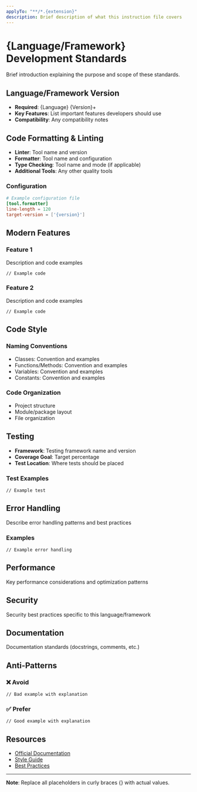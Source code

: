 ```yaml
---
applyTo: "**/*.{extension}"
description: Brief description of what this instruction file covers
---
```


# {Language/Framework} Development Standards

Brief introduction explaining the purpose and scope of these standards.

## Language/Framework Version
- **Required**: {Language} {Version}+
- **Key Features**: List important features developers should use
- **Compatibility**: Any compatibility notes

## Code Formatting & Linting

- **Linter**: Tool name and version
- **Formatter**: Tool name and configuration
- **Type Checking**: Tool name and mode (if applicable)
- **Additional Tools**: Any other quality tools

### Configuration

```toml
# Example configuration file
[tool.formatter]
line-length = 120
target-version = ['{version}']
```

## Modern Features

### Feature 1
Description and code examples

```language
// Example code
```

### Feature 2
Description and code examples

```language
// Example code
```

## Code Style

### Naming Conventions
- Classes: Convention and examples
- Functions/Methods: Convention and examples
- Variables: Convention and examples
- Constants: Convention and examples

### Code Organization
- Project structure
- Module/package layout
- File organization

## Testing

- **Framework**: Testing framework name and version
- **Coverage Goal**: Target percentage
- **Test Location**: Where tests should be placed

### Test Examples

```language
// Example test
```

## Error Handling

Describe error handling patterns and best practices

### Examples

```language
// Example error handling
```

## Performance

Key performance considerations and optimization patterns

## Security

Security best practices specific to this language/framework

## Documentation

Documentation standards (docstrings, comments, etc.)

## Anti-Patterns

### ❌ Avoid
```language
// Bad example with explanation
```

### ✅ Prefer
```language
// Good example with explanation
```

## Resources

- [Official Documentation](https://example.com)
- [Style Guide](https://example.com)
- [Best Practices](https://example.com)

---

**Note**: Replace all placeholders in curly braces {} with actual values.

